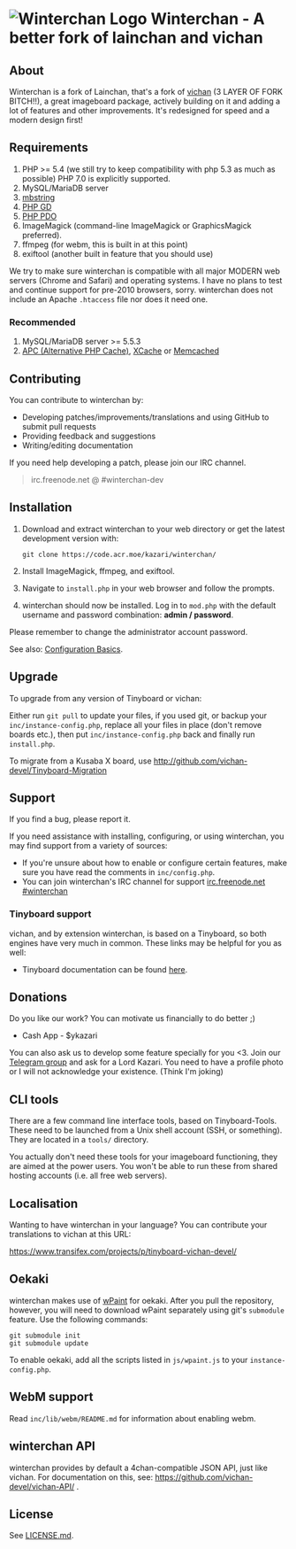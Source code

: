 ![Winterchan Logo](https://code.acr.moe/kazari/winterchan/blob/master/static/Winterchan-Logo-2018-Web.png)
Winterchan - A better fork of lainchan and vichan
========================================================

About
------------
Winterchan is a fork of Lainchan, that's a fork of [vichan](http://github.com/vichan-devel/vichan) (3 LAYER OF FORK BITCH!!),
a great imageboard package, actively building on it and adding a lot of features and other
improvements. It's redesigned for speed and a modern design first!

Requirements
------------
1.	PHP >= 5.4 (we still try to keep compatibility with php 5.3 as much as possible)
        PHP 7.0 is explicitly supported.
2.	MySQL/MariaDB server
3.	[mbstring](http://www.php.net/manual/en/mbstring.installation.php) 
4.	[PHP GD](http://www.php.net/manual/en/intro.image.php)
5.	[PHP PDO](http://www.php.net/manual/en/intro.pdo.php)
6.	ImageMagick (command-line ImageMagick or GraphicsMagick preferred).
7.  ffmpeg (for webm, this is built in at this point)
8.  exiftool (another built in feature that you should use)

We try to make sure winterchan is compatible with all major MODERN web servers (Chrome and Safari) and
operating systems. I have no plans to test and continue support for pre-2010 browsers, sorry. 
winterchan does not include an Apache ```.htaccess``` file nor does it need one.

### Recommended
1.	MySQL/MariaDB server >= 5.5.3
2.	[APC (Alternative PHP Cache)](http://php.net/manual/en/book.apc.php),
	[XCache](http://xcache.lighttpd.net/) or
	[Memcached](http://www.php.net/manual/en/intro.memcached.php)

Contributing
------------
You can contribute to winterchan by:
*	Developing patches/improvements/translations and using GitHub to submit pull requests
*	Providing feedback and suggestions
*	Writing/editing documentation

If you need help developing a patch, please join our IRC channel. 

> irc.freenode.net @ #winterchan-dev

Installation
-------------
1.	Download and extract winterchan to your web directory or get the latest
	development version with:

        git clone https://code.acr.moe/kazari/winterchan/
	
2.  Install ImageMagick, ffmpeg, and exiftool.
3.	Navigate to ```install.php``` in your web browser and follow the
	prompts.
4.	winterchan should now be installed. Log in to ```mod.php``` with the
	default username and password combination: **admin / password**.

Please remember to change the administrator account password.

See also: [Configuration Basics](http://tinyboard.org/docs/?p=Config).

Upgrade
-------
To upgrade from any version of Tinyboard or vichan:

Either run ```git pull``` to update your files, if you used git, or
backup your ```inc/instance-config.php```, replace all your files in place
(don't remove boards etc.), then put ```inc/instance-config.php``` back and
finally run ```install.php```.

To migrate from a Kusaba X board, use http://github.com/vichan-devel/Tinyboard-Migration

Support
--------
If you find a bug, please report it.

If you need assistance with installing, configuring, or using winterchan, you may
find support from a variety of sources:

*	If you're unsure about how to enable or configure certain features, make
	sure you have read the comments in ```inc/config.php```.
*	You can join winterchan's IRC channel for support
	[irc.freenode.net #winterchan](irc://irc.freenode.net/winterchan)

### Tinyboard support
vichan, and by extension winterchan, is based on a Tinyboard, so both engines have very much in common. These
links may be helpful for you as well: 

*	Tinyboard documentation can be found [here](https://web.archive.org/web/20121016074303/http://tinyboard.org/docs/?p=Main_Page).

Donations
---------
Do you like our work? You can motivate us financially to do better ;)
* Cash App - $ykazari

You can also ask us to develop some feature specially for you <3. Join our [Telegram group](https://t.me/yukichan) 
and ask for a Lord Kazari. You need to have a profile photo or I will not acknowledge your existence. (Think I'm joking)

CLI tools
-----------------
There are a few command line interface tools, based on Tinyboard-Tools. These need
to be launched from a Unix shell account (SSH, or something). They are located in a ```tools/```
directory.

You actually don't need these tools for your imageboard functioning, they are aimed
at the power users. You won't be able to run these from shared hosting accounts
(i.e. all free web servers).

Localisation
------------
Wanting to have winterchan in your language? You can contribute your translations to vichan at this URL:

https://www.transifex.com/projects/p/tinyboard-vichan-devel/

Oekaki
------
winterchan makes use of [wPaint](https://github.com/websanova/wPaint) for oekaki. After you pull the repository, however, you will need to download wPaint separately using git's `submodule` feature. Use the following commands:

```
git submodule init
git submodule update
```

To enable oekaki, add all the scripts listed in `js/wpaint.js` to your `instance-config.php`.

WebM support
------------
Read `inc/lib/webm/README.md` for information about enabling webm.

winterchan API
----------
winterchan provides by default a 4chan-compatible JSON API, just like vichan. For documentation on this, see:
https://github.com/vichan-devel/vichan-API/ .

License
--------
See [LICENSE.md](https://code.acr.moe/kazari/winterchan/blob/master/LICENSE.md).

